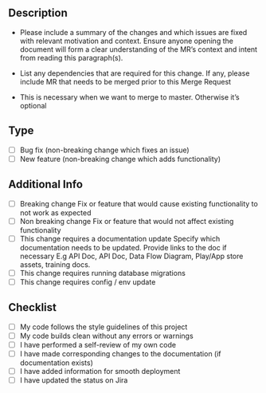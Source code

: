 ## **Description**

- Please include a summary of the changes and which issues are fixed with relevant motivation and context. Ensure anyone opening the document will form a clear understanding of the MR’s context and intent from reading this paragraph(s).

- List any dependencies that are required for this change. If any, please include MR that needs to be merged prior to this Merge Request

- This is necessary when we want to merge to master. Otherwise it’s optional

## **Type**

- [ ] Bug fix (non-breaking change which fixes an issue)
- [ ] New feature (non-breaking change which adds functionality)

## **Additional Info**

- [ ] Breaking change
      Fix or feature that would cause existing functionality to not work as expected
- [ ] Non breaking change
      Fix or feature that would not affect existing functionality
- [ ] This change requires a documentation update
      Specify which documentation needs to be updated.
      Provide links to the doc if necessary
      E.g API Doc, API Doc, Data Flow Diagram, Play/App store assets, training docs.
- [ ] This change requires running database migrations
- [ ] This change requires config / env update

## **Checklist**

- [ ] My code follows the style guidelines of this project
- [ ] My code builds clean without any errors or warnings
- [ ] I have performed a self-review of my own code
- [ ] I have made corresponding changes to the documentation (if documentation exists)
- [ ] I have added information for smooth deployment
- [ ] I have updated the status on Jira
